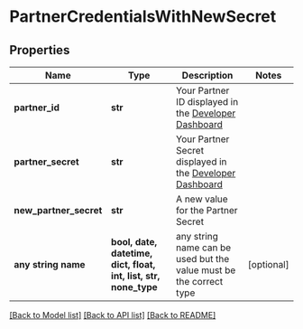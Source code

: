 # PartnerCredentialsWithNewSecret


## Properties
Name | Type | Description | Notes
------------ | ------------- | ------------- | -------------
**partner_id** | **str** | Your Partner ID displayed in the [Developer Dashboard](https://developer.finicity.com/admin) | 
**partner_secret** | **str** | Your Partner Secret displayed in the [Developer Dashboard](https://developer.finicity.com/admin) | 
**new_partner_secret** | **str** | A new value for the Partner Secret | 
**any string name** | **bool, date, datetime, dict, float, int, list, str, none_type** | any string name can be used but the value must be the correct type | [optional]

[[Back to Model list]](../README.md#documentation-for-models) [[Back to API list]](../README.md#documentation-for-api-endpoints) [[Back to README]](../README.md)


